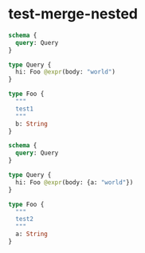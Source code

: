 # test-merge-nested

```graphql @config
schema {
  query: Query
}

type Query {
  hi: Foo @expr(body: "world")
}

type Foo {
  """
  test1
  """
  b: String
}
```

```graphql @config
schema {
  query: Query
}

type Query {
  hi: Foo @expr(body: {a: "world"})
}

type Foo {
  """
  test2
  """
  a: String
}
```
